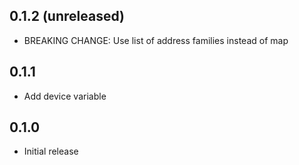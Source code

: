 ## 0.1.2 (unreleased)

- BREAKING CHANGE: Use list of address families instead of map

## 0.1.1

- Add device variable

## 0.1.0

- Initial release
